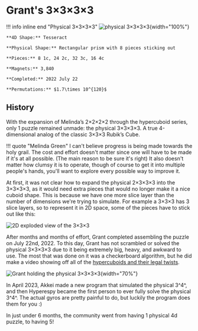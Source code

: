 # Grant's 3×3×3×3

!!! info inline end "Physical 3×3×3×3"
    ![physical 3×3×3×3](https://assets.hypercubing.xyz/img/phys/grant_3x3x3x3_render.png){width="100%"}

    **4D Shape:** Tesseract

    **Physical Shape:** Rectangular prism with 8 pieces sticking out

    **Pieces:** 8 1c, 24 2c, 32 3c, 16 4c

    **Magnets:** 3,840

    **Completed:** 2022 July 22

    **Permutations:** $1.7\times 10^{120}$

## History

With the expansion of Melinda’s 2×2×2×2 through the hypercuboid series, only 1 puzzle remained unmade: the physical 3×3×3×3. A true 4-dimensional analog of the classic 3×3×3 Rubik’s Cube.

!!! quote "Melinda Green"
    I can't believe progress is being made towards the holy grail. The cost and effort doesn't matter since one will have to be made if it's at all possible. (The main reason to be sure it's right) It also doesn't matter how clumsy it is to operate, though of course to get it into multiple people's hands, you'll want to explore every possible way to improve it.

At first, it was not clear how to expand the physical 2×3×3×3 into the 3×3×3×3, as it would need extra pieces that would no longer make it a nice cuboid shape. This is because we have one more slice layer than the number of dimensions we're trying to simulate. For example a 3×3×3 has 3 slice layers, so to represent it in 2D space, some of the pieces have to stick out like this:

![2D exploded view of the 3×3×3](https://assets.hypercubing.xyz/img/phys/grant_3x3x3.png)

After months and months of effort, Grant completed assembling the puzzle on July 22nd, 2022. To this day, Grant has not scrambled or solved the physical 3×3×3×3 due to it being extremely big, heavy, and awkward to use. The most that was done on it was a checkerboard algorithm, but he did make a video showing off all of the [hypercuboids and their legal twists](https://www.youtube.com/watch?v=geFPbJAfLF4).

![Grant holding the physical 3×3×3×3](https://assets.hypercubing.xyz/img/phys/grant_3x3x3x3.jpg){width="70%"}

In April 2023, Akkei made a new program that simulated the physical 3^4^, and then Hyperespy became the first person to ever fully solve the physical 3^4^. The actual gyros are pretty painful to do, but luckily the program does them for you :)

In just under 6 months, the community went from having 1 physical 4d puzzle, to having 5!
